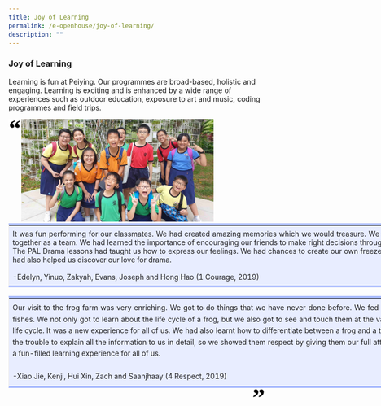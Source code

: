 ```yaml
---
title: Joy of Learning
permalink: /e-openhouse/joy-of-learning/
description: ""
---
```

### **Joy of Learning**
Learning is fun at Peiying. Our programmes are broad-based, holistic and engaging. Learning is exciting and is enhanced by a wide range of experiences such as outdoor education, exposure to art and music, coding programmes and field trips.

<img src="/images/Joy.jpg" style="width:75%">

<img src="/images/open.png" style="width:5%" align=left>

<table class="ive_eobj_center iveo_table ives_tab_simple2" style="margin: auto; outline: 0px; padding: 0px; border-collapse: collapse; clear: both; border-width: 4px 1px; border-style: solid; border-color: rgb(170, 188, 254) rgb(234, 234, 234); border-image: initial; background-color: rgb(232, 237, 255); text-align: justify; width: 879.438px;"><tbody style="margin: 0px; outline: 0px; padding: 0px;"><tr style="margin: 0px; outline: 0px; padding: 0px;"><td style="margin: 0px; outline: 0px; padding: 7px; text-align: justify; vertical-align: top; color: rgb(34, 34, 34); border-bottom: 1px solid rgb(255, 255, 255); width: 914px;">It&nbsp;was fun performing for our classmates. We had created amazing memories which we would treasure. We learned how to work together as a team. We had learned the importance of encouraging our friends to make right decisions through ‘Conscience Alley’. The PAL Drama lessons had taught us how to express our feelings. We had chances to create our own freeze frames. The lessons had also helped us discover our love for drama.<br style="margin: 0px; outline: 0px; padding: 0px;"><br style="margin: 0px; outline: 0px; padding: 0px;">-Edelyn, Yinuo, Zakyah, Evans, Joseph and Hong Hao (1 Courage, 2019)<br style="margin: 0px; outline: 0px; padding: 0px;"></td></tr></tbody></table>

<br>

<table class="ive_eobj_center iveo_table ives_tab_simple2" style="margin: auto; outline: 0px; padding: 0px; border-collapse: collapse; clear: both; border-width: 4px 1px; border-style: solid; border-color: rgb(170, 188, 254) rgb(234, 234, 234); border-image: initial; background-color: rgb(232, 237, 255); text-align: justify; width: 879.438px;"><tbody style="margin: 0px; outline: 0px; padding: 0px;"><tr style="margin: 0px; outline: 0px; padding: 0px;"><td style="margin: 0px; outline: 0px; padding: 7px; text-align: left; vertical-align: top; color: rgb(34, 34, 34); border-bottom: 1px solid rgb(255, 255, 255); width: 914px;"><div style="margin: 0px; outline: 0px; padding: 0px; line-height: 22.4px; text-align: justify;">Our visit to the frog farm was very enriching. We got to do things that we have never done before. We fed the frogs, ducks and fishes. We not only got to learn about the life cycle of a frog, but we also got to see and touch them at the various stages of their life cycle. It was a new experience for all of us. We had also learnt how to differentiate between a frog and a toad. The guides took the trouble to explain all the information to us in detail, so we showed them respect by giving them our full attention. It was indeed a fun-filled learning experience for all of us.</div><div style="margin: 0px; outline: 0px; padding: 0px; line-height: 22.4px; text-align: justify;"><br style="margin: 0px; outline: 0px; padding: 0px;"></div><div style="margin: 0px; outline: 0px; padding: 0px; line-height: 22.4px; text-align: justify;">-Xiao Jie, Kenji, Hui Xin, Zach and Saanjhaay (4 Respect, 2019)</div></td></tr></tbody></table>

<img src="/images/close.png" style="width:5%" align=right>


